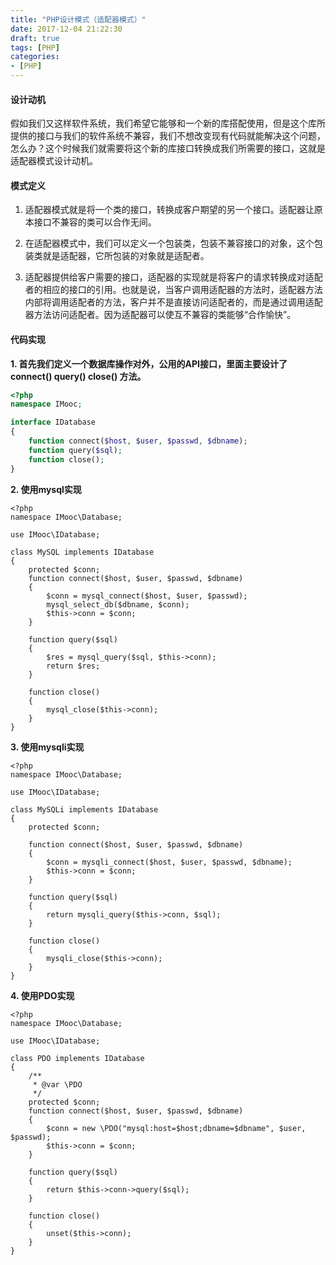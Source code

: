 ```yaml
---
title: "PHP设计模式（适配器模式）"
date: 2017-12-04 21:22:30
draft: true
tags: [PHP]
categories:
- [PHP]
---
```




#### 设计动机
假如我们又这样软件系统，我们希望它能够和一个新的库搭配使用，但是这个库所提供的接口与我们的软件系统不兼容，我们不想改变现有代码就能解决这个问题，怎么办？这个时候我们就需要将这个新的库接口转换成我们所需要的接口，这就是适配器模式设计动机。

#### 模式定义

 1. 适配器模式就是将一个类的接口，转换成客户期望的另一个接口。适配器让原本接口不兼容的类可以合作无间。

 2. 在适配器模式中，我们可以定义一个包装类，包装不兼容接口的对象，这个包装类就是适配器，它所包装的对象就是适配者。
    
 3. 适配器提供给客户需要的接口，适配器的实现就是将客户的请求转换成对适配者的相应的接口的引用。也就是说，当客户调用适配器的方法时，适配器方法内部将调用适配者的方法，客户并不是直接访问适配者的，而是通过调用适配器方法访问适配者。因为适配器可以使互不兼容的类能够“合作愉快”。

#### 代码实现 

 **1. 首先我们定义一个数据库操作对外，公用的API接口，里面主要设计了connect()   query()   close()  方法。**

```php
<?php
namespace IMooc;

interface IDatabase
{
    function connect($host, $user, $passwd, $dbname);
    function query($sql);
    function close();
}
```
 **2. 使用mysql实现**
```
<?php
namespace IMooc\Database;

use IMooc\IDatabase;

class MySQL implements IDatabase
{
    protected $conn;
    function connect($host, $user, $passwd, $dbname)
    {
        $conn = mysql_connect($host, $user, $passwd);
        mysql_select_db($dbname, $conn);
        $this->conn = $conn;
    }

    function query($sql)
    {
        $res = mysql_query($sql, $this->conn);
        return $res;
    }

    function close()
    {
        mysql_close($this->conn);
    }
}
```

 **3. 使用mysqli实现**


```
<?php
namespace IMooc\Database;

use IMooc\IDatabase;

class MySQLi implements IDatabase
{
    protected $conn;

    function connect($host, $user, $passwd, $dbname)
    {
        $conn = mysqli_connect($host, $user, $passwd, $dbname);
        $this->conn = $conn;
    }

    function query($sql)
    {
        return mysqli_query($this->conn, $sql);
    }

    function close()
    {
        mysqli_close($this->conn);
    }
}
```

 **4. 使用PDO实现** 


```
<?php
namespace IMooc\Database;

use IMooc\IDatabase;

class PDO implements IDatabase
{
    /**
     * @var \PDO
     */
    protected $conn;
    function connect($host, $user, $passwd, $dbname)
    {
        $conn = new \PDO("mysql:host=$host;dbname=$dbname", $user, $passwd);
        $this->conn = $conn;
    }

    function query($sql)
    {
        return $this->conn->query($sql);
    }

    function close()
    {
        unset($this->conn);
    }
}
```